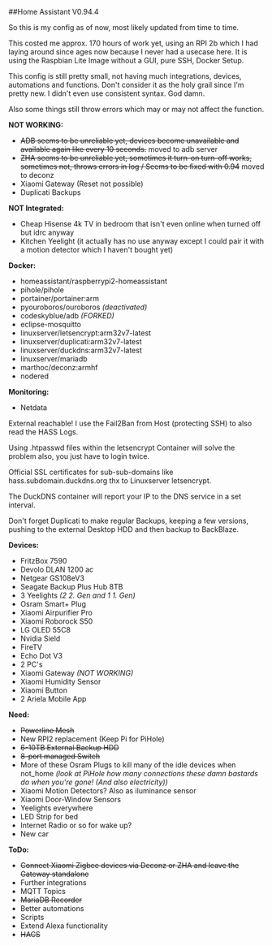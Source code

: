 ##Home Assistant V0.94.4

So this is my config as of now, most likely updated from time to time.

This costed me approx. 170 hours of work yet, using an RPI 2b which I had laying around since ages now because I never had a usecase here.
It is using the Raspbian Lite Image without a GUI, pure SSH, Docker Setup. 

This config is still pretty small, not having much integrations, devices, automations and functions. Don't consider it as the holy grail since I'm pretty new. 
I didn't even use consistent syntax. God damn. 

Also some things still throw errors which may or may not affect the function.

**NOT WORKING:**
  - ~~ADB seems to be unreliable yet, devices become unavailable and available again like every 10 seconds.~~ moved to adb server
  - ~~ZHA seems to be unreliable yet, sometimes it turn-on turn-off works, sometimes not, throws errors in log / Seems to be fixed with 0.94~~ moved to deconz
  - Xiaomi Gateway (Reset not possible)
  - Duplicati Backups

**NOT Integrated:**
  - Cheap Hisense 4k TV in bedroom that isn't even online when turned off but idrc anyway
  - Kitchen Yeelight (it actually has no use anyway except I could pair it with a motion detector which I haven't bought yet)

**Docker:**
  - homeassistant/raspberrypi2-homeassistant
  - pihole/pihole
  - portainer/portainer:arm
  - pyouroboros/ouroboros *(deactivated)*
  - codeskyblue/adb *(FORKED)*
  - eclipse-mosquitto
  - linuxserver/letsencrypt:arm32v7-latest
  - linuxserver/duplicati:arm32v7-latest
  - linuxserver/duckdns:arm32v7-latest
  - linuxserver/mariadb
  - marthoc/deconz:armhf
  - nodered

**Monitoring:**
  - Netdata

External reachable! I use the Fail2Ban from Host (protecting SSH) to also read the HASS Logs. 

Using .htpasswd files within the letsencrypt Container will solve the problem also, you just have to login twice.

Official SSL certificates for sub-sub-domains like hass.subdomain.duckdns.org thx to Linuxserver letsencrypt.

The DuckDNS container will report your IP to the DNS service in a set interval.

Don't forget Duplicati to make regular Backups, keeping a few versions, pushing to the external Desktop HDD and then backup to BackBlaze.

**Devices:**
  - FritzBox 7590
  - Devolo DLAN 1200 ac
  - Netgear GS108eV3
  - Seagate Backup Plus Hub 8TB
  - 3 Yeelights *(2 2. Gen and 1 1. Gen)*
  - Osram Smart+ Plug
  - Xiaomi Airpurifier Pro
  - Xiaomi Roborock S50
  - LG OLED 55C8
  - Nvidia Sield
  - FireTV
  - Echo Dot V3
  - 2 PC's
  - Xiaomi Gateway *(NOT WORKING)*
  - Xiaomi Humidity Sensor
  - Xiaomi Button
  - 2 Ariela Mobile App

**Need:**
  - ~~Powerline Mesh~~
  - New RPI2 replacement (Keep Pi for PiHole)
  - ~~6-10TB External Backup HDD~~
  - ~~8-port managed Switch~~
  - More of these Osram Plugs to kill many of the idle devices when not_home *(look at PiHole how many connections these damn bastards do when you're gone! (And also electricity))*
  - Xiaomi Motion Detectors? Also as iluminance sensor
  - Xiaomi Door-Window Sensors
  - Yeelights everywhere
  - LED Strip for bed
  - Internet Radio or so for wake up?
  - New car

**ToDo:**
  - ~~Connect Xiaomi Zigbee devices via Deconz or ZHA and leave the Gateway standalone~~
  - Further integrations
  - MQTT Topics
  - ~~MariaDB Recorder~~
  - Better automations
  - Scripts
  - Extend Alexa functionality
  - ~~HACS~~
